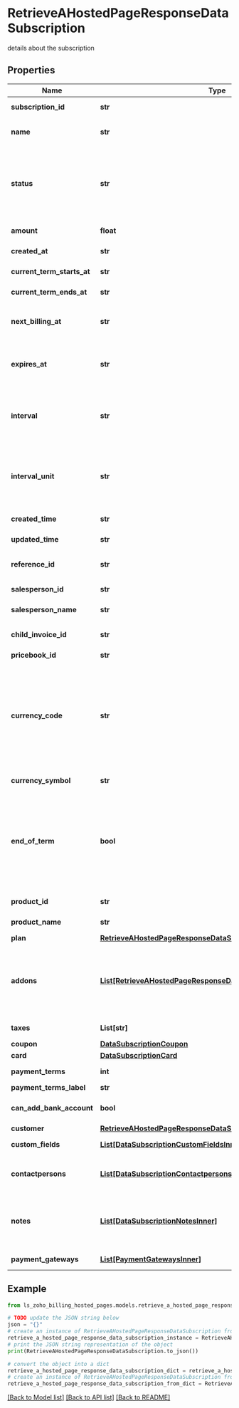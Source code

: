 # RetrieveAHostedPageResponseDataSubscription

details about the subscription

## Properties

Name | Type | Description | Notes
------------ | ------------- | ------------- | -------------
**subscription_id** | **str** | Unique ID generated for a subscription. | [optional] 
**name** | **str** | Name generated by concatenation of the product name and the selected plan. | [optional] 
**status** | **str** | Status of the hosted page generated. This can be &lt;code&gt;fresh&lt;/code&gt;, &lt;code&gt;read&lt;/code&gt;, &lt;code&gt;success&lt;/code&gt;, &lt;code&gt;failed&lt;/code&gt;, &lt;code&gt;cancelled&lt;/code&gt; or &lt;code&gt;force_cancelled&lt;/code&gt;. | [optional] 
**amount** | **float** | The amount that needs to be charged for the subscription. | [optional] 
**created_at** | **str** | Date at which the subscription was created. | [optional] 
**current_term_starts_at** | **str** | Date on which the current term of the subscription started. | [optional] 
**current_term_ends_at** | **str** | Date on which the current term of the subscription ends. | [optional] 
**next_billing_at** | **str** | The date on which the customer will be billed next. This will also be the date on which the next term of the subscription starts. | [optional] 
**expires_at** | **str** | This is applicable only when &lt;code&gt;billing_cycle&lt;/code&gt; is set for a plan. A subscription expires on the last day of the last billing cycle. | [optional] 
**interval** | **str** | Indicates the number of intervals between each billing. If interval&#x3D;2, the customer would be billed every two months or years depending on the value for interval_unit. | [optional] 
**interval_unit** | **str** | It can be either &lt;code&gt;months&lt;/code&gt; or &lt;code&gt;years&lt;/code&gt;. For interval&#x3D;2 and interval_unit&#x3D;months, the customer is billed every two months. | [optional] 
**created_time** | **str** | The time at which the hosted page was created. | [optional] 
**updated_time** | **str** | Time at which the subscription details were last updated. | [optional] 
**reference_id** | **str** | A string of your choice is required to easily identify and keep track of your subscriptions. | [optional] 
**salesperson_id** | **str** | Unique Id of the sales person assigned for the subscription. | [optional] 
**salesperson_name** | **str** | Name of tha sales person assigned for the subscription. | [optional] 
**child_invoice_id** | **str** | Invoice ID of the most recent invoice to which the subscription is associated with. | [optional] 
**pricebook_id** | **str** | Unique ID of of pricebook. | [optional] 
**currency_code** | **str** | Currency code of the currency in which the customer wants to pay. If &lt;code&gt;currency_code&lt;/code&gt; is not specified here, the currency chosen in your Zoho Billing organization will be used for billing. &lt;code&gt;currency_id&lt;/code&gt; and &lt;code&gt;currency_symbol&lt;/code&gt; are set automatically in accordance to the currency_code. | [optional] 
**currency_symbol** | **str** | Currency symbol of the customer&#39;s currency. | [optional] 
**end_of_term** | **bool** | If there are any changes in the plan&#39;s subscriptions, those subscription changes can be made immediately if &lt;code&gt;end_of_term&lt;/code&gt; is set to false. If &lt;code&gt;end_of_term&lt;/code&gt; is set to true, the subscription changes take effect only after the current term of the subscription ends. | [optional] 
**product_id** | **str** | Product ID of the product to which the plan is associated with. | [optional] 
**product_name** | **str** | Name of the product which the plan belongs to. | [optional] 
**plan** | [**RetrieveAHostedPageResponseDataSubscriptionPlan**](RetrieveAHostedPageResponseDataSubscriptionPlan.md) |  | [optional] 
**addons** | [**List[RetrieveAHostedPageResponseDataSubscriptionAddonsInner]**](RetrieveAHostedPageResponseDataSubscriptionAddonsInner.md) | List of addon objects which are to be included in the subscription. Each object contains &lt;code&gt;addon_code&lt;/code&gt;, &lt;code&gt;name&lt;/code&gt;, &lt;code&gt;price&lt;/code&gt; and &lt;code&gt;quantity&lt;/code&gt;. | [optional] 
**taxes** | **List[str]** | Details of the taxes associated with the subscription. | [optional] 
**coupon** | [**DataSubscriptionCoupon**](DataSubscriptionCoupon.md) |  | [optional] 
**card** | [**DataSubscriptionCard**](DataSubscriptionCard.md) |  | [optional] 
**payment_terms** | **int** | Payment Due details for the invoices. | [optional] 
**payment_terms_label** | **str** | Label for the paymet due details. | [optional] 
**can_add_bank_account** | **bool** | Set to true if Bank account can be added for the customer to perform ACH transactions. | [optional] 
**customer** | [**RetrieveAHostedPageResponseDataSubscriptionCustomer**](RetrieveAHostedPageResponseDataSubscriptionCustomer.md) |  | [optional] 
**custom_fields** | [**List[DataSubscriptionCustomFieldsInner]**](DataSubscriptionCustomFieldsInner.md) | Additional fields for the Hosted pages. | [optional] 
**contactpersons** | [**List[DataSubscriptionContactpersonsInner]**](DataSubscriptionContactpersonsInner.md) | List of contact person objects. Each object contains &lt;code&gt;contactperson_id&lt;/code&gt; and &lt;code&gt;email&lt;/code&gt;. | [optional] 
**notes** | [**List[DataSubscriptionNotesInner]**](DataSubscriptionNotesInner.md) | List of objects containing &lt;code&gt;note_id&lt;/code&gt;, &lt;code&gt;description&lt;/code&gt;, &lt;code&gt;commented_by&lt;/code&gt; and &lt;code&gt;commented_time&lt;/code&gt; | [optional] 
**payment_gateways** | [**List[PaymentGatewaysInner]**](PaymentGatewaysInner.md) | List of payment gateways configured for the customer. | [optional] 

## Example

```python
from ls_zoho_billing_hosted_pages.models.retrieve_a_hosted_page_response_data_subscription import RetrieveAHostedPageResponseDataSubscription

# TODO update the JSON string below
json = "{}"
# create an instance of RetrieveAHostedPageResponseDataSubscription from a JSON string
retrieve_a_hosted_page_response_data_subscription_instance = RetrieveAHostedPageResponseDataSubscription.from_json(json)
# print the JSON string representation of the object
print(RetrieveAHostedPageResponseDataSubscription.to_json())

# convert the object into a dict
retrieve_a_hosted_page_response_data_subscription_dict = retrieve_a_hosted_page_response_data_subscription_instance.to_dict()
# create an instance of RetrieveAHostedPageResponseDataSubscription from a dict
retrieve_a_hosted_page_response_data_subscription_from_dict = RetrieveAHostedPageResponseDataSubscription.from_dict(retrieve_a_hosted_page_response_data_subscription_dict)
```
[[Back to Model list]](../README.md#documentation-for-models) [[Back to API list]](../README.md#documentation-for-api-endpoints) [[Back to README]](../README.md)


